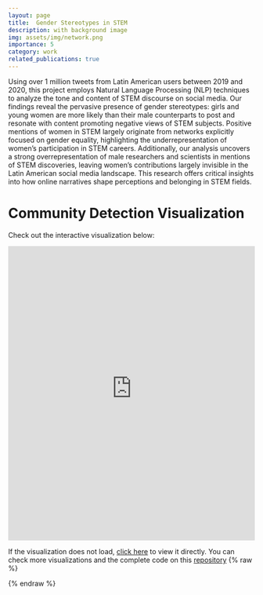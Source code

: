 ```yaml
---
layout: page
title:  Gender Stereotypes in STEM
description: with background image
img: assets/img/network.png
importance: 5
category: work
related_publications: true
---
```


Using over 1 million tweets from Latin American users between 2019 and 2020, this project employs Natural Language Processing (NLP) techniques to analyze the tone and content of STEM discourse on social media. Our findings reveal the pervasive presence of gender stereotypes: girls and young women are more likely than their male counterparts to post and resonate with content promoting negative views of STEM subjects. Positive mentions of women in STEM largely originate from networks explicitly focused on gender equality, highlighting the underrepresentation of women’s participation in STEM careers. Additionally, our analysis uncovers a strong overrepresentation of male researchers and scientists in mentions of STEM discoveries, leaving women’s contributions largely invisible in the Latin American social media landscape. This research offers critical insights into how online narratives shape perceptions and belonging in STEM fields.




# Community Detection Visualization

Check out the interactive visualization below:

<iframe src="https://gender-analysis-of-stem.github.io/visualizations/community_detection/pt_2019_RTN.html" 
        width="100%" 
        height="600" 
        frameborder="0" 
        allowfullscreen>
</iframe>

If the visualization does not load, [click here](https://gender-analysis-of-stem.github.io/visualizations/community_detection/pt_2019_RTN.html) to view it directly.
You can check more visualizations and the complete code on this [repository](https://github.com/Gender-Analysis-of-STEM)
{% raw %}

{% endraw %}
